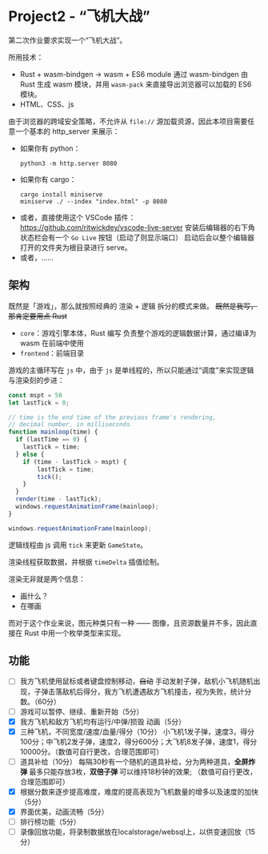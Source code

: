 # Project2 - “飞机大战”

第二次作业要求实现一个“飞机大战”。

所用技术：
- Rust + wasm-bindgen -> wasm + ES6 module
    通过 wasm-bindgen 由 Rust 生成 wasm 模块，并用 `wasm-pack` 来直接导出浏览器可以加载的 ES6 模块。
- HTML、CSS、js

由于浏览器的跨域安全策略，不允许从 `file://` 源加载资源，因此本项目需要任意一个基本的 http_server 来展示：

- 如果你有 python：
    ```
    python3 -m http.server 8080
    ```
- 如果你有 cargo：
    ```
    cargo install miniserve
    miniserve ./ --index "index.html" -p 8080
    ```
- 或者，直接使用这个 VSCode 插件：
    https://github.com/ritwickdey/vscode-live-server
    安装后编辑器的右下角状态栏会有一个 `Go Live` 按钮（启动了则显示端口）
    启动后会以整个编辑器打开的文件夹为根目录进行 serve。
- 或者，......

## 架构

既然是「游戏」，那么就按照经典的 渲染 + 逻辑 拆分的模式来做。
<s>既然是我写，那肯定要用点 Rust</s>

- `core`：游戏引擎本体，Rust 编写
    负责整个游戏的逻辑数据计算，通过编译为 wasm 在前端中使用
- `frontend`：前端目录

游戏的主循环写在 `js` 中，由于 `js` 是单线程的，所以只能通过“调度”来实现逻辑与渲染刻的步进：

```js
const mspt = 50
let lastTick = 0;

// time is the end time of the previous frame's rendering,
// decimal number, in milliseconds
function mainloop(time) {
  if (lastTime == 0) {
    lastTick = time;
  } else {
    if (time - lastTick > mspt) {
        lastTick = time;
        tick();
    }
  }
  render(time - lastTick);
  windows.requestAnimationFrame(mainloop);
}

windows.requestAnimationFrame(mainloop);
```



逻辑线程由 js 调用 `tick` 来更新 `GameState`。

渲染线程获取数据，并根据 `timeDelta` 插值绘制。

渲染无非就是两个信息：

- 画什么？
- 在哪画

而对于这个作业来说，图元种类只有一种 —— 图像，且资源数量并不多，因此直接在 Rust 中用一个枚举类型来实现。

## 功能

- [ ] 我方飞机使用鼠标或者键盘控制移动，<s>自动</s> 手动发射子弹，敌机小飞机随机出现，子弹击落敌机后得分，我方飞机遭遇敌方飞机撞击，视为失败，统计分数。（60分）
- [ ] 游戏可以暂停、继续、重新开始（5分）
- [x] 我方飞机和敌方飞机均有运行/中弹/损毁 动画（5分）
- [x] 三种飞机，不同宽度/速度/血量/得分（10分）
    小飞机1发子弹，速度3，得分100分；中飞机2发子弹，速度2，得分600分；大飞机8发子弹，速度1，得分10000分。（数值可自行更改，合理范围即可）
- [ ] 道具补给（10分）
    每隔30秒有一个随机的道具补给，分为两种道具，**全屏炸弹** 最多只能存放3枚，**双倍子弹** 可以维持18秒钟的效果; （数值可自行更改，合理范围即可）
- [x] 根据分数来逐步提高难度，难度的提高表现为飞机数量的增多以及速度的加快（5分）
- [x] 界面优美，动画流畅（5分）
- [ ] 排行榜功能（5分）
- [ ] 录像回放功能，将录制数据放在localstorage/websql上，以供变速回放（15分）